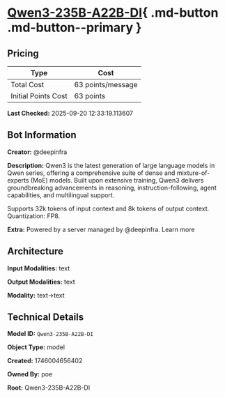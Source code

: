 # [Qwen3-235B-A22B-DI](https://poe.com/Qwen3-235B-A22B-DI){ .md-button .md-button--primary }

## Pricing

| Type | Cost |
|------|------|
| Total Cost | 63 points/message |
| Initial Points Cost | 63 points |

**Last Checked:** 2025-09-20 12:33:19.113607


## Bot Information

**Creator:** @deepinfra

**Description:** Qwen3 is the latest generation of large language models in Qwen series, offering a comprehensive suite of dense and mixture-of-experts (MoE) models. Built upon extensive training, Qwen3 delivers groundbreaking advancements in reasoning, instruction-following, agent capabilities, and multilingual support.

Supports 32k tokens of input context and 8k tokens of output context. Quantization: FP8.

**Extra:** Powered by a server managed by @deepinfra. Learn more


## Architecture

**Input Modalities:** text

**Output Modalities:** text

**Modality:** text->text


## Technical Details

**Model ID:** `Qwen3-235B-A22B-DI`

**Object Type:** model

**Created:** 1746004656402

**Owned By:** poe

**Root:** Qwen3-235B-A22B-DI
